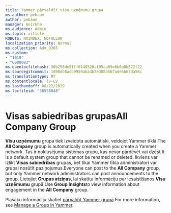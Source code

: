 ```yaml
---
title: Yammer pārvaldīt visu uzņēmumu grupa
ms.author: pebaum
author: pebaum
manager: mnirkhe
ms.audience: Admin
ms.topic: article
ROBOTS: NOINDEX, NOFOLLOW
localization_priority: Normal
ms.collection: Adm_O365
ms.custom:
- "1019"
- "6000003"
ms.openlocfilehash: 30b258de51ff0140520cf05ca09e6b0a8b872f22
ms.sourcegitcommit: 1d98db8acb9959aba3b5e308a567ade6b62da56c
ms.translationtype: MT
ms.contentlocale: lv-LV
ms.lasthandoff: 08/22/2019
ms.locfileid: "36558048"
---
```

# <a name="all-company-group"></a><span data-ttu-id="5100a-102">Visas sabiedrības grupas</span><span class="sxs-lookup"><span data-stu-id="5100a-102">All Company Group</span></span>

<span data-ttu-id="5100a-103">**Visu uzņēmumu** grupa tiek izveidota automātiski, veidojot Yammer tīklā.</span><span class="sxs-lookup"><span data-stu-id="5100a-103">The **All Company** group is automatically created when you create a Yammer network.</span></span> <span data-ttu-id="5100a-104">Tas ir noklusējuma sistēmas grupu, kas nevar pārdēvēt vai dzēst.</span><span class="sxs-lookup"><span data-stu-id="5100a-104">It is a default system group that cannot be renamed or deleted.</span></span> <span data-ttu-id="5100a-105">Ikviens var izlikt **Visas sabiedrības** grupas, bet tikai Yammer tīkla administratori var grupai nosūtīt paziņojumus.</span><span class="sxs-lookup"><span data-stu-id="5100a-105">Everyone can post to the **All Company** group, but only Yammer network administrators can post announcements to the group.</span></span> <span data-ttu-id="5100a-106">Lietojiet **Grupas atziņas**, lai skatītu informāciju par iesaistīšanos **Visu uzņēmumu** grupā.</span><span class="sxs-lookup"><span data-stu-id="5100a-106">Use **Group Insights**to view information about engagement in the **All Company** group.</span></span>

<span data-ttu-id="5100a-107">Plašāku informāciju skatiet [pārvaldīt Yammer grupā](https://support.office.com/article/Manage-a-group-in-Yammer-6e05c6d6-5548-4c88-89cd-e6757a514ef2).</span><span class="sxs-lookup"><span data-stu-id="5100a-107">For more information, see [Manage a Group in Yammer](https://support.office.com/article/Manage-a-group-in-Yammer-6e05c6d6-5548-4c88-89cd-e6757a514ef2).</span></span>
